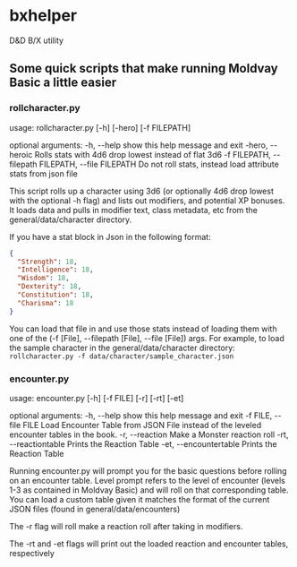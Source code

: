 # bxhelper
D&amp;D B/X utility

## Some quick scripts that make running Moldvay Basic a little easier

### rollcharacter.py
usage: rollcharacter.py [-h] [-hero] [-f FILEPATH]

optional arguments:
  -h, --help            show this help message and exit
  -hero, --heroic       Rolls stats with 4d6 drop lowest instead of flat 3d6
  -f FILEPATH, --filepath FILEPATH, --file FILEPATH
                        Do not roll stats, instead load attribute stats from
                        json file

This script rolls up a character using 3d6 (or optionally 4d6 drop lowest with the optional -h flag) and lists out modifiers, and potential XP bonuses.
It loads data and pulls in modifier text, class metadata, etc from the general/data/character directory.

If you have a stat block in Json in the following format:
```json
{
  "Strength": 18,
  "Intelligence": 18,
  "Wisdom": 18,
  "Dexterity": 18,
  "Constitution": 18,
  "Charisma": 18
}
```
You can load that file in and use those stats instead of loading them with one of the (-f [File], --filepath [File], --file [File]) args.
For example, to load the sample character in the general/data/character directory:
`rollcharacter.py -f data/character/sample_character.json`

### encounter.py
usage: encounter.py [-h] [-f FILE] [-r] [-rt] [-et]

optional arguments:
  -h, --help            show this help message and exit
  -f FILE, --file FILE  Load Encounter Table from JSON File instead of the
                        leveled encounter tables in the book.
  -r, --reaction        Make a Monster reaction roll
  -rt, --reactiontable  Prints the Reaction Table
  -et, --encountertable
                        Prints the Reaction Table


Running encounter.py will prompt you for the basic questions before rolling on an encounter table.
Level prompt refers to the level of encounter (levels 1-3 as contained in Moldvay Basic) and will roll on that corresponding table.
You can load a custom table given it matches the format of the current JSON files (found in general/data/encounters)

The -r flag will roll make a reaction roll after taking in modifiers.

The -rt and -et flags will print out the loaded reaction and encounter tables, respectively 
